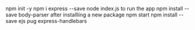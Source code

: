 npm init -y
npm i express --save
node index.js to run the app
npm install --save body-parser
after installling a new package 
npm start
npm install --save ejs pug express-handlebars
